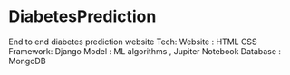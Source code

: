 # DiabetesPrediction

End to end diabetes prediction website
Tech: 
Website : HTML CSS 
Framework: Django
Model : ML algorithms , Jupiter Notebook
Database : MongoDB
